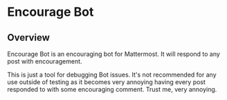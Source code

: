 # Encourage Bot

## Overview

Encourage Bot is an encouraging bot for Mattermost.  It will respond to any post with encouragement.

This is just a tool for debugging Bot issues. It's not recommended for any use outside of testing as it becomes very annoying having every post responded to with some encouraging comment. Trust me, very annoying.
